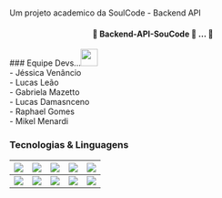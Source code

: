 # 
Um projeto academico da SoulCode - Backend API

<h4 align="center"> 🚧  Backend-API-SouCode 🚀 ...  🚧</h4>
### Equipe Devs...<img src="https://media.giphy.com/media/WUlplcMpOCEmTGBtBW/giphy.gif" width="30"> <br />
- Jéssica Venâncio <br />
- Lucas Leão <br />
- Gabriela Mazetto <br />
- Lucas Damasnceno <br />
- Raphael Gomes <br />
- Mikel Menardi <br />

### Tecnologias & Linguagens
|![](https://img.shields.io/badge/-JavaScript-black?logo=javascript&style=plastic)|![](https://img.shields.io/badge/-NodeJs-black?logo=node&style=plastic)|![](https://img.shields.io/badge/-GCP-black?logo=googlecloud&style=plastic)|![](https://img.shields.io/badge/-Azure-black?logo=microsoftazure&style=plastic)|![](https://img.shields.io/badge/-Kubernetes-black?logo=kubernetes&style=plastic)|
|---|---|---|---|---|
|![](https://img.shields.io/badge/-Android-black?logo=android&style=plastic)|![](https://img.shields.io/badge/-Javascript-black?logo=javascript&style=plastic)|![](https://img.shields.io/badge/-Node-black?logo=nodedotjs&style=plastic)|![](https://img.shields.io/badge/-C++-black?logo=cplusplus&style=plastic)|![](https://img.shields.io/badge/-Arduino-black?logo=arduino&style=plastic)|






